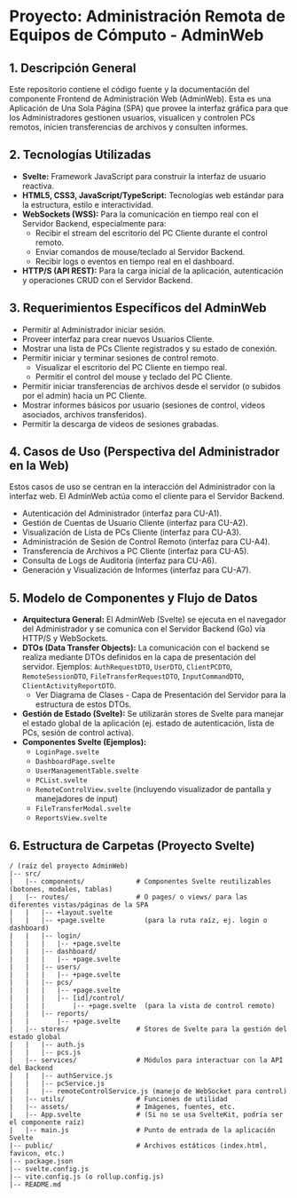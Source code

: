 # Proyecto: Administración Remota de Equipos de Cómputo - AdminWeb

## 1. Descripción General

Este repositorio contiene el código fuente y la documentación del componente Frontend de Administración Web (AdminWeb). Esta es una Aplicación de Una Sola Página (SPA) que provee la interfaz gráfica para que los Administradores gestionen usuarios, visualicen y controlen PCs remotos, inicien transferencias de archivos y consulten informes.

## 2. Tecnologías Utilizadas

* **Svelte:** Framework JavaScript para construir la interfaz de usuario reactiva.
* **HTML5, CSS3, JavaScript/TypeScript:** Tecnologías web estándar para la estructura, estilo e interactividad.
* **WebSockets (WSS):** Para la comunicación en tiempo real con el Servidor Backend, especialmente para:
    * Recibir el stream del escritorio del PC Cliente durante el control remoto.
    * Enviar comandos de mouse/teclado al Servidor Backend.
    * Recibir logs o eventos en tiempo real en el dashboard.
* **HTTP/S (API REST):** Para la carga inicial de la aplicación, autenticación y operaciones CRUD con el Servidor Backend. 

## 3. Requerimientos Específicos del AdminWeb

* Permitir al Administrador iniciar sesión.
* Proveer interfaz para crear nuevos Usuarios Cliente.
* Mostrar una lista de PCs Cliente registrados y su estado de conexión. 
* Permitir iniciar y terminar sesiones de control remoto. 
    * Visualizar el escritorio del PC Cliente en tiempo real. 
    * Permitir el control del mouse y teclado del PC Cliente. 
* Permitir iniciar transferencias de archivos desde el servidor (o subidos por el admin) hacia un PC Cliente. 
* Mostrar informes básicos por usuario (sesiones de control, videos asociados, archivos transferidos).
* Permitir la descarga de videos de sesiones grabadas. 

## 4. Casos de Uso (Perspectiva del Administrador en la Web)

Estos casos de uso se centran en la interacción del Administrador con la interfaz web. El AdminWeb actúa como el cliente para el Servidor Backend.

* Autenticación del Administrador (interfaz para CU-A1). 
* Gestión de Cuentas de Usuario Cliente (interfaz para CU-A2). 
* Visualización de Lista de PCs Cliente (interfaz para CU-A3). 
* Administración de Sesión de Control Remoto (interfaz para CU-A4).
* Transferencia de Archivos a PC Cliente (interfaz para CU-A5).
* Consulta de Logs de Auditoría (interfaz para CU-A6). 
* Generación y Visualización de Informes (interfaz para CU-A7).



## 5. Modelo de Componentes y Flujo de Datos

* **Arquitectura General:** El AdminWeb (Svelte) se ejecuta en el navegador del Administrador y se comunica con el Servidor Backend (Go) vía HTTP/S y WebSockets.
* **DTOs (Data Transfer Objects):** La comunicación con el backend se realiza mediante DTOs definidos en la capa de presentación del servidor. Ejemplos: `AuthRequestDTO`, `UserDTO`, `ClientPCDTO`, `RemoteSessionDTO`, `FileTransferRequestDTO`, `InputCommandDTO`, `ClientActivityReportDTO`.
    * Ver Diagrama de Clases - Capa de Presentación del Servidor para la estructura de estos DTOs.
* **Gestión de Estado (Svelte):** Se utilizarán stores de Svelte para manejar el estado global de la aplicación (ej. estado de autenticación, lista de PCs, sesión de control activa).
* **Componentes Svelte (Ejemplos):**
    * `LoginPage.svelte`
    * `DashboardPage.svelte`
    * `UserManagementTable.svelte`
    * `PCList.svelte`
    * `RemoteControlView.svelte` (incluyendo visualizador de pantalla y manejadores de input)
    * `FileTransferModal.svelte`
    * `ReportsView.svelte`

## 6. Estructura de Carpetas (Proyecto Svelte)
```
/ (raíz del proyecto AdminWeb)
|-- src/
|   |-- components/             # Componentes Svelte reutilizables (botones, modales, tablas)
|   |-- routes/                 # O pages/ o views/ para las diferentes vistas/páginas de la SPA
|   |   |-- +layout.svelte
|   |   |-- +page.svelte          (para la ruta raíz, ej. login o dashboard)
|   |   |-- login/
|   |   |   |-- +page.svelte
|   |   |-- dashboard/
|   |   |   |-- +page.svelte
|   |   |-- users/
|   |   |   |-- +page.svelte
|   |   |-- pcs/
|   |   |   |-- +page.svelte
|   |   |   |-- [id]/control/
|   |   |       |-- +page.svelte  (para la vista de control remoto)
|   |   |-- reports/
|   |       |-- +page.svelte
|   |-- stores/                 # Stores de Svelte para la gestión del estado global
|   |   |-- auth.js
|   |   |-- pcs.js
|   |-- services/               # Módulos para interactuar con la API del Backend
|   |   |-- authService.js
|   |   |-- pcService.js
|   |   |-- remoteControlService.js (manejo de WebSocket para control)
|   |-- utils/                  # Funciones de utilidad
|   |-- assets/                 # Imágenes, fuentes, etc.
|   |-- App.svelte              # (Si no se usa SvelteKit, podría ser el componente raíz)
|   |-- main.js                 # Punto de entrada de la aplicación Svelte
|-- public/                     # Archivos estáticos (index.html, favicon, etc.)
|-- package.json
|-- svelte.config.js
|-- vite.config.js (o rollup.config.js)
|-- README.md
```
